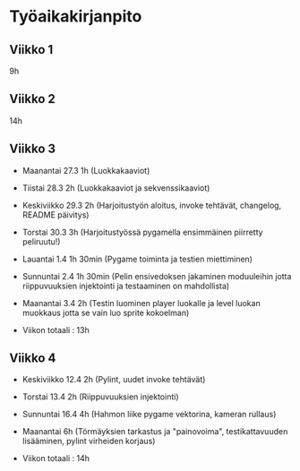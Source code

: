 # Työaikakirjanpito

## Viikko 1
9h

## Viikko 2 
14h

## Viikko 3

- Maanantai 27.3 1h (Luokkakaaviot)
- Tiistai 28.3 2h (Luokkakaaviot ja sekvenssikaaviot)
- Keskiviikko 29.3 2h (Harjoitustyön aloitus, invoke tehtävät, changelog, README päivitys)
- Torstai 30.3 3h (Harjoitustyössä pygamella ensimmäinen piirretty peliruutu!)
- Lauantai 1.4 1h 30min (Pygame toiminta ja testien miettiminen)
- Sunnuntai 2.4 1h 30min (Pelin ensivedoksen jakaminen moduuleihin jotta riippuvuuksien injektointi ja testaaminen on mahdollista)
- Maanantai 3.4 2h (Testin luominen player luokalle ja level luokan muokkaus jotta se vain luo sprite kokoelman)

- Viikon totaali : 13h

## Viikko 4

- Keskiviikko 12.4 2h (Pylint, uudet invoke tehtävät)
- Torstai 13.4 2h (Riippuvuuksien injektointi)
- Sunnuntai 16.4 4h (Hahmon liike pygame vektorina, kameran rullaus)
- Maanantai 6h (Törmäyksien tarkastus ja "painovoima", testikattavuuden lisääminen, pylint virheiden korjaus)

- Viikon totaali : 14h 


